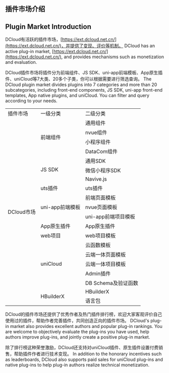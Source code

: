 ## 插件市场介绍
## Plugin Market Introduction

DCloud有活跃的插件市场，[https://ext.dcloud.net.cn/](https://ext.dcloud.net.cn/)，并提供了变现、评价等机制。
DCloud has an active plug-in market, [https://ext.dcloud.net.cn/](https://ext.dcloud.net.cn/), and provides mechanisms such as monetization and evaluation.

DCloud插件市场将插件分为前端组件、JS SDK、uni-app前端模板、App原生插件、uniCloud等7大类、20多个子类，你可以根据需要进行筛选查询。
The DCloud plugin market divides plugins into 7 categories and more than 20 subcategories, including front-end components, JS SDK, uni-app front-end templates, App native plugins, and uniCloud. You can filter and query according to your needs.

<table>
<tr>
	    <td>插件市场</td>
	    <td>一级分类</td>
	    <td>二级分类</td>
	</tr>
	<tr>
	    <td rowspan="20">DCloud市场</td>
	    <td rowspan="4">前端组件</td>
	    <td>通用组件</td>
	</tr>
	<tr>
    <td>nvue组件</td>
  </tr>
	<tr>
    <td>小程序组件</td>
  </tr>
	<tr>
    <td >DataCom组件</td>
  </tr>
  <!-- ************ -->
  <tr>
	    <td rowspan="3">JS SDK</td>
	    <td>通用SDK</td>
	</tr>
	<tr>
    <td>微信小程序SDK</td>
  </tr>
	<tr>
    <td>Navive.js</td>
  </tr>
  <!-- ************ -->
  <tr>
	    <td>uts插件</td>
	    <td>uts插件</td>
	</tr>
  <!-- ************ -->
  <tr>
	    <td rowspan="3">uni-app前端模板</td>
	    <td>前端页面模板</td>
	</tr>
	<tr>
    <td>nvue页面模板</td>
  </tr>
	<tr>
    <td>uni-app前端项目模板</td>
  </tr>
  <!-- ************ -->
  <tr>
	    <td>App原生插件</td>
	    <td>App原生插件</td>
	</tr>
  <!-- ************ -->
  <tr>
	    <td>web项目</td>
	    <td>web项目模板</td>
	</tr>
  <!-- ************ -->
  <tr>
	    <td rowspan="5">uniCloud</td>
	    <td>云函数模板</td>
	</tr>
  <tr>
    <td>云端一体页面模板</td>
  </tr>
  <tr>
    <td>云端一体项目模板</td>
  </tr>
  <tr>
    <td>Admin插件</td>
  </tr>
  <tr>
    <td>DB Schema及验证函数</td>
  </tr>
  <!-- ************ -->
  <tr>
	    <td rowspan="2">HBuilderX</td>
	    <td>HBuilderX</td>
	</tr>
  <tr>
    <td>语言包</td>
  </tr>
</table>

DCloud的插件市场还提供了优秀作者及热门插件排行榜，欢迎大家客观评价自己使用过的插件，帮助作者完善插件，共同创造正向的插件市场。
DCloud's plug-in market also provides excellent authors and popular plug-in rankings. You are welcome to objectively evaluate the plug-ins you have used, help authors improve plug-ins, and jointly create a positive plug-in market.

除了排行榜这种荣誉激励，DCloud还支持对uniCloud插件、原生插件设置付费销售，帮助插件作者进行技术变现。
In addition to the honorary incentives such as leaderboards, DCloud also supports paid sales for uniCloud plug-ins and native plug-ins to help plug-in authors realize technical monetization.
